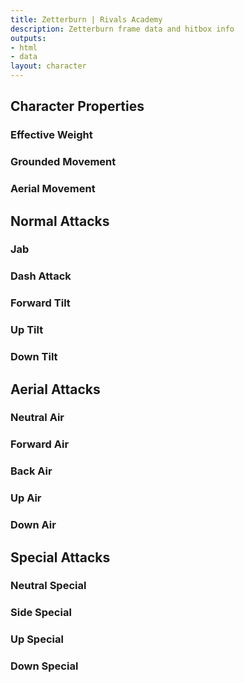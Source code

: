 ```yaml
---
title: Zetterburn | Rivals Academy
description: Zetterburn frame data and hitbox info
outputs:
- html
- data
layout: character
---
```


## Character Properties
### Effective Weight
### Grounded Movement
### Aerial Movement

## Normal Attacks
### Jab
### Dash Attack
### Forward Tilt
### Up Tilt
### Down Tilt

## Aerial Attacks
### Neutral Air
### Forward Air
### Back Air
### Up Air
### Down Air

## Special Attacks
### Neutral Special
### Side Special
### Up Special
### Down Special
